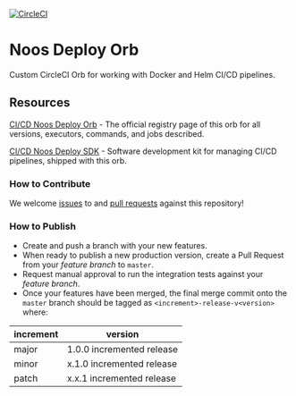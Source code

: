 [![CircleCI](https://circleci.com/gh/noosenergy/noos-deploy-orb.svg?style=svg&circle-token=9f3de0b8378330e0e1ff6bb296f04e31eed67d77)](https://circleci.com/gh/noosenergy/noos-deploy-orb)

# Noos Deploy Orb

Custom CircleCI Orb for working with Docker and Helm CI/CD pipelines.

## Resources

[CI/CD Noos Deploy Orb](https://circleci.com/developer/orbs/orb/noosenergy/noos-ci) - The official registry page of this orb for all versions, executors, commands, and jobs described.

[CI/CD Noos Deploy SDK](https://pypi.org/project/noos-ci) - Software development kit for managing CI/CD pipelines, shipped with this orb.

### How to Contribute

We welcome [issues](https://github.com/noosenergy/noos-deploy-orb/issues) to and [pull requests](https://github.com/noosenergy/noos-deploy-orb/pulls) against this repository!

### How to Publish
* Create and push a branch with your new features.
* When ready to publish a new production version, create a Pull Request from your _feature branch_ to `master`.
* Request manual approval to run the integration tests against your _feature branch_.
* Once your features have been merged, the final merge commit onto the `master` branch should be tagged as `<increment>-release-v<version>` where:

| increment | version|
| ----------| -----------|
| major     | 1.0.0 incremented release|
| minor     | x.1.0 incremented release|
| patch     | x.x.1 incremented release|
